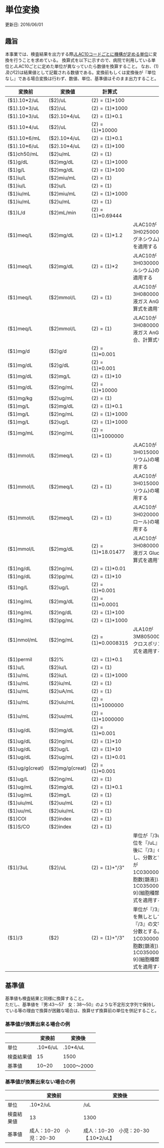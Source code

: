 # 単位変換
更新日: 2016/06/01
## 趣旨
本事業では、検査結果を出力する際[JLAC10コードごとに機構が定める単位](https://github.com/nhoHQ/SSMIX2_support_documents/blob/master/doc/jlac10_units.md)に変換を行うことを求めている。
換算式を以下に示すので、病院で利用している単位とJLAC10ごとに定めた単位が異なっていたら数値を換算すること。
なお、($1)及び($2)は結果値として記載される数値である。変換前もしくは変換後が『単位なし』である場合変換は行わず、数値、単位、基準値はそのまま出力すること。

|変換前|変換値|計算式|備考|
|----|----|----|----|
|($1).10\*2/uL|($2)/uL|($2)=($1)\*100||
|($1).10\*3/uL|($2)/uL|($2)=($1)\*1000||
|($1).10\*3/uL|($2).10*4/uL|($2)=($1)\*0.1||
|($1).10\*4/uL|($2)/uL|($2)=($1)\*10000||
|($1).10\*6/mL|($2).10\*4/uL|($2)=($1)\*0.1||
|($1).10\*6/uL|($2).10\*4/uL|($2)=($1)\*100||
|($1)ch50/mL|($2)u/mL|($2)=($1)||
|($1)g/dL|($2)mg/dL|($2)=($1)\*1000||
|($1)g/L|($2)mg/dL|($2)=($1)\*100||
|($1)iu/L|($2)miu/mL|($2)=($1)||
|($1)iu/L|($2)u/L|($2)=($1)||
|($1)iu/mL|($2)miu/mL|($2)=($1)\*1000||
|($1)iu/mL|($2)u/mL|($2)=($1)||
|($1)L/d|($2)mL/min|($2)=($1)\*0.69444||
|($1)meq/L|($2)mg/dL|($2)=($1)\*1.2|JLAC10が3H025000002327101(マグネシウム)の場合、計算式を適用する|
|($1)meq/L|($2)mg/dL|($2)=($1)\*2|JLAC10が3H030000002327101(カルシウム)の場合、計算式を適用する|
|($1)meq/L|($2)mmol/L|($2)=($1)|JLAC10が3H080000001927065(血液ガス AnGap)の場合、計算式を適用する|
|($1)meq/L|($2)mmol/L|($2)=($1)|JLAC10が3H080000001927066(血液ガス AnGap(K+))の場合、計算式を適用する。|
|($1)mg/d|($2)g/d|($2)=($1)\*0.001||
|($1)mg/dL|($2)g/dL|($2)=($1)\*0.001||
|($1)mg/dL|($2)mg/L|($2)=($1)\*10||
|($1)mg/dL|($2)ng/mL|($2)=($1)\*10000||
|($1)mg/kg|($2)ug/mL|($2)=($1)||
|($1)mg/L|($2)mg/dL|($2)=($1)\*0.1||
|($1)mg/L|($2)ng/mL|($2)=($1)\*1000||
|($1)mg/L|($2)ug/L|($2)=($1)\*1000||
|($1)mg/mL|($2)ng/mL|($2)=($1)\*1000000||
|($1)mmol/L|($2)meq/L|($2)=($1)|JLAC10が3H015000000126101(カリウム)の場合、計算式を適用する|
|($1)mmol/L|($2)meq/L|($2)=($1)|JLAC10が3H015000002326101(カリウム)の場合、計算式を適用する|
|($1)mmol/L|($2)meq/L|($2)=($1)|JLAC10が3H020000002326101(クロール)の場合、計算式を適用する|
|($1)mmol/L|($2)mg/dL|($2)=($1)\*18.01477|JLAC10が3H080000001927085(血液ガス Glucose)の場合、計算式を適用する|
|($1)ng/dL|($2)ng/mL|($2)=($1)\*0.01||
|($1)ng/dL|($2)pg/mL|($2)=($1)\*10||
|($1)ng/L|($2)ug/L|($2)=($1)\*0.001||
|($1)ng/mL|($2)mg/dL|($2)=($1)\*0.0001||
|($1)ng/mL|($2)ng/dL|($2)=($1)\*100||
|($1)ng/mL|($2)pg/mL|($2)=($1)\*1000||
|($1)nmol/mL|($2)ng/mL|($2)=($1)\*0.0008315|JLA10が3M805000001905301(シクロスポリン)の場合、計算式を適用する|
|($1)permil|($2)%|($2)=($1)\*0.1||
|($1)u/L|($2)iu/L|($2)=($1)||
|($1)u/mL|($2)iu/L|($2)=($1)\*1000||
|($1)u/mL|($2)iu/mL|($2)=($1)||
|($1)u/mL|($2)uA/mL|($2)=($1)||
|($1)u/mL|($2)uiu/mL|($2)=($1)\*1000000||
|($1)u/mL|($2)uu/mL|($2)=($1)\*1000000||
|($1)ug/dL|($2)mg/dL|($2)=($1)\*0.001||
|($1)ug/dL|($2)ng/mL|($2)=($1)\*10||
|($1)ug/dL|($2)ug/L|($2)=($1)\*10||
|($1)ug/dL|($2)ug/mL|($2)=($1)\*0.01||
|($1)ug/g(creat)|($2)mg/g(creat)|($2)=($1)\*0.001||
|($1)ug/L|($2)ng/mL|($2)=($1)||
|($1)ug/mL|($2)mg/dL|($2)=($1)\*0.1||
|($1)ug/mL|($2)mg/L|($2)=($1)||
|($1)uiu/mL|($2)uu/mL|($2)=($1)||
|($1)uu/mL|($2)uiu/mL|($2)=($1)||
|($1)COI|($2)index|($2)=($1)||
|($1)S/CO|($2)index|($2)=($1)||
|($1)/3uL|($2)/uL|($2)=($1)+"/3"|単位が『/3uL』の場合、単位を『/uL』として、結果の後に『/3』の文字列を記載し、分数とする。JLAC10が1C030000004192001(細胞数[髄液])、1C03500000419205\[1-9]\(細胞種類[髄液])の場合、式を適用する。|
|($1)/3|($2)|($2)=($1)+"/3"|単位が『/3』の場合、単位を無しとして、結果の後に『/3』の文字列を記載し、分数とする。JLAC10が1C030000004192001(細胞数[髄液])、1C03500000419205\[1-9]\(細胞種類[髄液])の場合、式を適用する。|

## 基準値
基準値も検査結果と同様に換算すること。  
ただし、基準値を『男:43～57　女：38～50』のような不定形文字列で保持している等の理由で換算が困難な場合は、換算せず換算前の単位を併記すること。

### 基準値が換算出来る場合の例

||変換前|変換後|
|----|----|----|
|単位|.10\*6/uL|.10\*4/uL|
|検査結果値|15|1500|
|基準値|10~20|1000～2000|

### 基準値が換算出来ない場合の例

||変換前|変換後|
|----|----|----|
|単位|.10\*2/uL|/uL|
|検査結果値|13|1300|
|基準値|成人：10-20　小児：20-30|成人：10-20　小児：20-30 【.10\*2/uL】|
